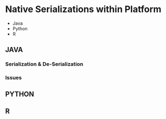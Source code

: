 # Native Serializations within Platform
- Java
- Python
- R

## JAVA

### Serialization & De-Serialization

### Issues

## PYTHON

## R

